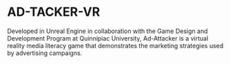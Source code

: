 # AD-TACKER-VR
Developed in Unreal Engine in collaboration with the Game Design and Development Program at Quinnipiac University, Ad-Attacker is a virtual reality media literacy game that demonstrates the marketing strategies used by advertising campaigns.
